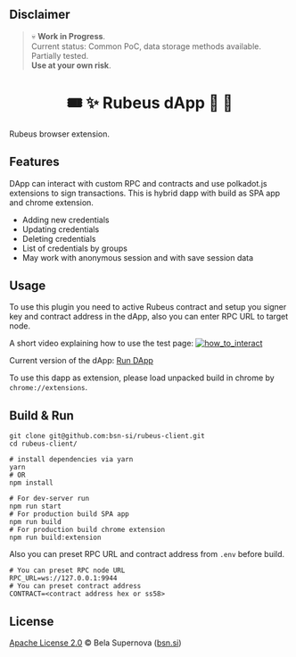 ## Disclaimer
> 💀 **Work in Progress**.  
> Current status: Common PoC, data storage methods available. Partially tested.   
> **Use at your own risk**.

<h1 align="center">
    🎟️ ✨ Rubeus dApp 🎁 👛
</h1>

Rubeus browser extension.

## Features
DApp can interact with custom RPC and contracts and use polkadot.js extensions to sign transactions.
This is hybrid dapp with build as SPA app and chrome extension. 

- Adding new credentials
- Updating credentials
- Deleting credentials
- List of credentials by groups 
- May work with anonymous session and with save session data

## Usage
To use this plugin you need to active Rubeus contract and setup you signer key and contract address in the dApp, also you can enter RPC URL to target node. 

A short video explaining how to use the test page:
[![how_to_interact](https://user-images.githubusercontent.com/98888366/199804806-8da45800-27f0-4719-9452-e36990c62772.png)](https://media.bsn.si/rubeus/interact_with_test_page.mp4)

Current version of the dApp:
[Run DApp](https://bsn-si.github.io/rubeus/)

To use this dapp as extension, please load unpacked build in chrome by `chrome://extensions`.

## Build & Run
```
git clone git@github.com:bsn-si/rubeus-client.git
cd rubeus-client/

# install dependencies via yarn
yarn
# OR
npm install

# For dev-server run
npm run start
# For production build SPA app
npm run build
# For production build chrome extension 
npm run build:extension
```

Also you can preset RPC URL and contract address from `.env` before build.  

```
# You can preset RPC node URL
RPC_URL=ws://127.0.0.1:9944
# You can preset contract address
CONTRACT=<contract address hex or ss58>
```

## License
[Apache License 2.0](https://github.com/bsn-si/rubeus-client/blob/main/license) © Bela Supernova ([bsn.si](https://bsn.si))
